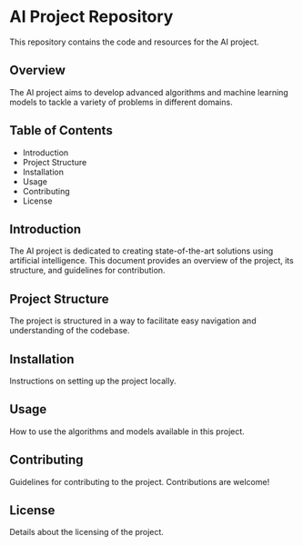 # AI Project Repository

This repository contains the code and resources for the AI project.

## Overview

The AI project aims to develop advanced algorithms and machine learning models to tackle a variety of problems in different domains.

## Table of Contents

- Introduction
- Project Structure
- Installation
- Usage
- Contributing
- License

## Introduction

The AI project is dedicated to creating state-of-the-art solutions using artificial intelligence. This document provides an overview of the project, its structure, and guidelines for contribution.

## Project Structure

The project is structured in a way to facilitate easy navigation and understanding of the codebase.

## Installation

Instructions on setting up the project locally.

## Usage

How to use the algorithms and models available in this project.

## Contributing

Guidelines for contributing to the project. Contributions are welcome!

## License

Details about the licensing of the project.
